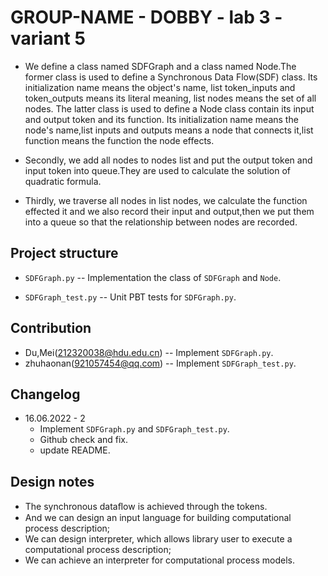 # GROUP-NAME - DOBBY - lab 3 - variant 5

- We define a class named SDFGraph and a class named Node.The former class is used to define a Synchronous Data Flow(SDF) class.
Its initialization name means the object's name, list token_inputs and token_outputs means its literal meaning, list nodes means the set of all nodes.
The latter class is used to define a Node class contain its input and output token and its function.
Its initialization name means the node's name,list inputs and outputs means a node that connects it,list function means the function the node effects.

- Secondly, we add all nodes to nodes list and  put the output token and input token into queue.They are used to calculate the solution of quadratic formula.

- Thirdly, we traverse all nodes in list nodes, we calculate the function effected it and we also record their input and output,then we put them into a queue so that the relationship between nodes are recorded.

## Project structure

- `SDFGraph.py` -- Implementation the class of `SDFGraph` and `Node`.

- `SDFGraph_test.py` -- Unit PBT tests for `SDFGraph.py`.

## Contribution

- Du,Mei(212320038@hdu.edu.cn) -- Implement `SDFGraph.py`.
- zhuhaonan(921057454@qq.com) -- Implement `SDFGraph_test.py`.

## Changelog

- 16.06.2022 - 2
  - Implement `SDFGraph.py` and `SDFGraph_test.py`.
  - Github check and fix.
  - update README.

## Design notes
- The synchronous dataﬂow is achieved through the tokens.
- And we can design an input language for building computational process description; 
- We can design interpreter, which allows library user to execute a computational process description;
- We can achieve an interpreter for computational process models. 

